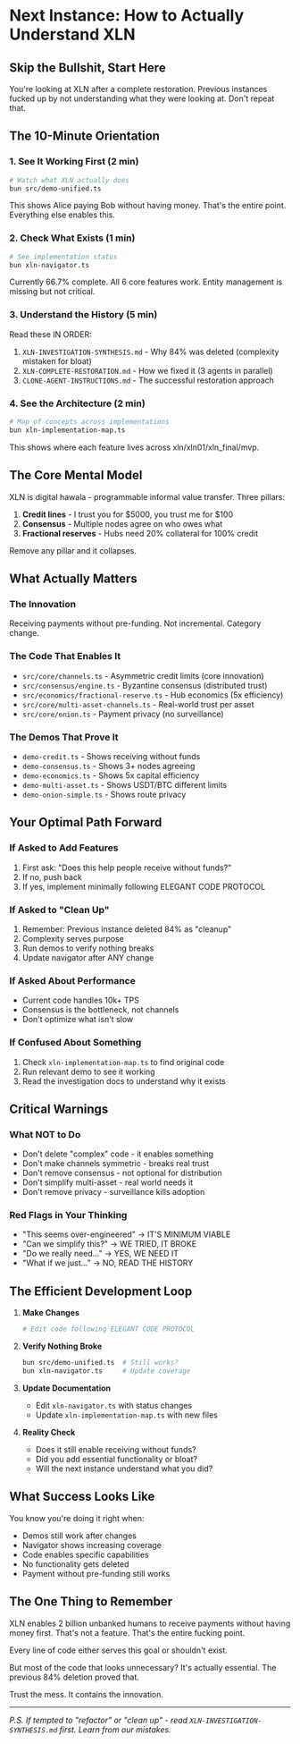 # Next Instance: How to Actually Understand XLN

## Skip the Bullshit, Start Here

You're looking at XLN after a complete restoration. Previous instances fucked up by not understanding what they were looking at. Don't repeat that.

## The 10-Minute Orientation

### 1. See It Working First (2 min)
```bash
# Watch what XLN actually does
bun src/demo-unified.ts
```

This shows Alice paying Bob without having money. That's the entire point. Everything else enables this.

### 2. Check What Exists (1 min)
```bash
# See implementation status
bun xln-navigator.ts
```

Currently 66.7% complete. All 6 core features work. Entity management is missing but not critical.

### 3. Understand the History (5 min)
Read these IN ORDER:
1. `XLN-INVESTIGATION-SYNTHESIS.md` - Why 84% was deleted (complexity mistaken for bloat)
2. `XLN-COMPLETE-RESTORATION.md` - How we fixed it (3 agents in parallel)
3. `CLONE-AGENT-INSTRUCTIONS.md` - The successful restoration approach

### 4. See the Architecture (2 min)
```bash
# Map of concepts across implementations
bun xln-implementation-map.ts
```

This shows where each feature lives across xln/xln01/xln_final/mvp.

## The Core Mental Model

XLN is digital hawala - programmable informal value transfer. Three pillars:

1. **Credit lines** - I trust you for $5000, you trust me for $100
2. **Consensus** - Multiple nodes agree on who owes what
3. **Fractional reserves** - Hubs need 20% collateral for 100% credit

Remove any pillar and it collapses.

## What Actually Matters

### The Innovation
Receiving payments without pre-funding. Not incremental. Category change.

### The Code That Enables It
- `src/core/channels.ts` - Asymmetric credit limits (core innovation)
- `src/consensus/engine.ts` - Byzantine consensus (distributed trust)
- `src/economics/fractional-reserve.ts` - Hub economics (5x efficiency)
- `src/core/multi-asset-channels.ts` - Real-world trust per asset
- `src/core/onion.ts` - Payment privacy (no surveillance)

### The Demos That Prove It
- `demo-credit.ts` - Shows receiving without funds
- `demo-consensus.ts` - Shows 3+ nodes agreeing
- `demo-economics.ts` - Shows 5x capital efficiency
- `demo-multi-asset.ts` - Shows USDT/BTC different limits
- `demo-onion-simple.ts` - Shows route privacy

## Your Optimal Path Forward

### If Asked to Add Features
1. First ask: "Does this help people receive without funds?"
2. If no, push back
3. If yes, implement minimally following ELEGANT CODE PROTOCOL

### If Asked to "Clean Up"
1. Remember: Previous instance deleted 84% as "cleanup"
2. Complexity serves purpose
3. Run demos to verify nothing breaks
4. Update navigator after ANY change

### If Asked About Performance
- Current code handles 10k+ TPS
- Consensus is the bottleneck, not channels
- Don't optimize what isn't slow

### If Confused About Something
1. Check `xln-implementation-map.ts` to find original code
2. Run relevant demo to see it working
3. Read the investigation docs to understand why it exists

## Critical Warnings

### What NOT to Do
- Don't delete "complex" code - it enables something
- Don't make channels symmetric - breaks real trust
- Don't remove consensus - not optional for distribution
- Don't simplify multi-asset - real world needs it
- Don't remove privacy - surveillance kills adoption

### Red Flags in Your Thinking
- "This seems over-engineered" → IT'S MINIMUM VIABLE
- "Can we simplify this?" → WE TRIED, IT BROKE
- "Do we really need..." → YES, WE NEED IT
- "What if we just..." → NO, READ THE HISTORY

## The Efficient Development Loop

1. **Make Changes**
   ```bash
   # Edit code following ELEGANT CODE PROTOCOL
   ```

2. **Verify Nothing Broke**
   ```bash
   bun src/demo-unified.ts  # Still works?
   bun xln-navigator.ts     # Update coverage
   ```

3. **Update Documentation**
   - Edit `xln-navigator.ts` with status changes
   - Update `xln-implementation-map.ts` with new files

4. **Reality Check**
   - Does it still enable receiving without funds?
   - Did you add essential functionality or bloat?
   - Will the next instance understand what you did?

## What Success Looks Like

You know you're doing it right when:
- Demos still work after changes
- Navigator shows increasing coverage
- Code enables specific capabilities
- No functionality gets deleted
- Payment without pre-funding still works

## The One Thing to Remember

XLN enables 2 billion unbanked humans to receive payments without having money first. That's not a feature. That's the entire fucking point.

Every line of code either serves this goal or shouldn't exist.

But most of the code that looks unnecessary? It's actually essential. The previous 84% deletion proved that.

Trust the mess. It contains the innovation.

---

*P.S. If tempted to "refactor" or "clean up" - read `XLN-INVESTIGATION-SYNTHESIS.md` first. Learn from our mistakes.*
